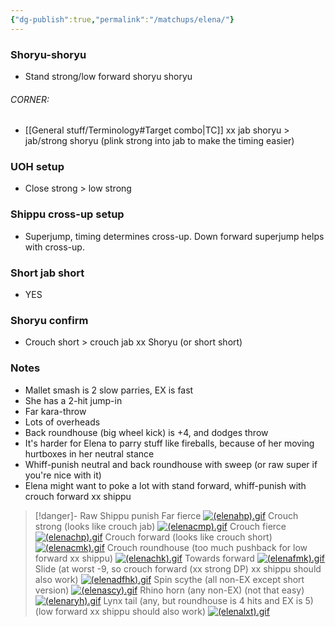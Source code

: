 ```yaml
---
{"dg-publish":true,"permalink":"/matchups/elena/"}
---
```


### Shoryu-shoryu
-  Stand strong/low forward shoryu shoryu
###### CORNER:
- [[General stuff/Terminology#Target combo\|TC]] xx jab shoryu > jab/strong shoryu (plink strong into jab to make the timing easier)
### UOH setup
- Close strong > low strong
### Shippu cross-up setup
- Superjump, timing determines cross-up. Down forward superjump helps with cross-up.
### Short jab short
- YES
### Shoryu confirm
- Crouch short > crouch jab xx Shoryu (or short short)
### Notes
- Mallet smash is 2 slow parries, EX is fast
- She has a 2-hit jump-in
- Far kara-throw
- Lots of overheads
- Back roundhouse (big wheel kick) is +4, and dodges throw
- It's harder for Elena to parry stuff like fireballs, because of her moving hurtboxes in her neutral stance
- Whiff-punish neutral and back roundhouse with sweep (or raw super if you're nice with it)
- Elena might want to poke a lot with stand forward, whiff-punish with crouch forward xx shippu

> [!danger]- Raw Shippu punish
>  Far fierce
>  [![(elenahp).gif](https://wiki.supercombo.gg/images/2/27/%28elenahp%29.gif)](https://wiki.supercombo.gg/w/File:(elenahp).gif)
>  Crouch strong (looks like crouch jab)
>  [![(elenacmp).gif](https://wiki.supercombo.gg/images/0/06/%28elenacmp%29.gif)](https://wiki.supercombo.gg/w/File:(elenacmp).gif)
>  Crouch fierce
>  [![(elenachp).gif](https://wiki.supercombo.gg/images/9/9a/%28elenachp%29.gif)](https://wiki.supercombo.gg/w/File:(elenachp).gif)
>  Crouch forward (looks like crouch short)
>  [![(elenacmk).gif](https://wiki.supercombo.gg/images/4/4f/%28elenacmk%29.gif)](https://wiki.supercombo.gg/w/File:(elenacmk).gif)
>  Crouch roundhouse (too much pushback for low forward xx shippu)
>  [![(elenachk).gif](https://wiki.supercombo.gg/images/6/60/%28elenachk%29.gif)](https://wiki.supercombo.gg/w/File:(elenachk).gif)
>  Towards forward
>  [![(elenafmk).gif](https://wiki.supercombo.gg/images/9/99/%28elenafmk%29.gif)](https://wiki.supercombo.gg/w/File:(elenafmk).gif)
>  Slide (at worst -9, so crouch forward (xx strong DP) xx shippu should also work)
>  [![(elenadfhk).gif](https://wiki.supercombo.gg/images/8/8d/%28elenadfhk%29.gif)](https://wiki.supercombo.gg/w/File:(elenadfhk).gif)
>  Spin scythe (all non-EX except short version)
>  [![(elenascy).gif](https://wiki.supercombo.gg/images/b/ba/%28elenascy%29.gif)](https://wiki.supercombo.gg/w/File:(elenascy).gif)
>  Rhino horn (any non-EX) (not that easy)
>  [![(elenaryh).gif](https://wiki.supercombo.gg/images/d/d7/%28elenaryh%29.gif)](https://wiki.supercombo.gg/w/File:(elenaryh).gif)
> Lynx tail (any, but roundhouse is 4 hits and EX is 5) (low forward xx shippu should also work)
> [![(elenalxt).gif](https://wiki.supercombo.gg/images/8/84/%28elenalxt%29.gif)](https://wiki.supercombo.gg/w/File:(elenalxt).gif)
> 